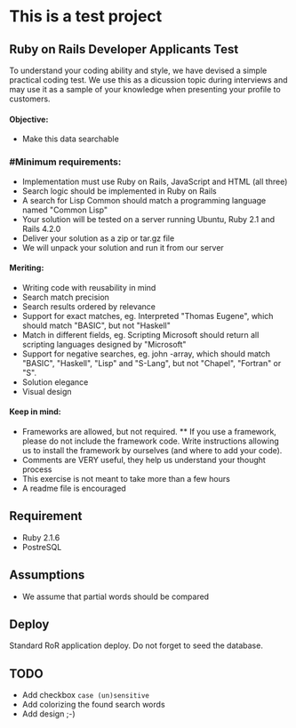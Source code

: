 # This is a test project

## Ruby on Rails Developer Applicants Test

To understand your coding ability and style, we have devised a simple practical coding test.
We use this as a dicussion topic during interviews and may use it as a sample of your knowledge when presenting your profile to customers.

#### Objective:

* Make this data searchable

### #Minimum requirements:

* Implementation must use Ruby on Rails, JavaScript and HTML (all three)
* Search logic should be implemented in Ruby on Rails
* A search for Lisp Common should match a programming language named "Common Lisp"
* Your solution will be tested on a server running Ubuntu, Ruby 2.1 and Rails 4.2.0
* Deliver your solution as a zip or tar.gz file
* We will unpack your solution and run it from our server

#### Meriting:

* Writing code with reusability in mind
* Search match precision
* Search results ordered by relevance
* Support for exact matches, eg. Interpreted "Thomas Eugene", which should match "BASIC", but not "Haskell"
* Match in different fields, eg. Scripting Microsoft should return all scripting languages designed by "Microsoft"
* Support for negative searches, eg. john -array, which should match "BASIC", "Haskell", "Lisp" and "S-Lang", but not "Chapel", "Fortran" or "S".
* Solution elegance
* Visual design

#### Keep in mind:

* Frameworks are allowed, but not required.
** If you use a framework, please do not include the framework code. Write instructions allowing us to install the framework by ourselves (and where to add your code).
* Comments are VERY useful, they help us understand your thought process
* This exercise is not meant to take more than a few hours
* A readme file is encouraged

## Requirement

* Ruby 2.1.6
* PostreSQL

## Assumptions

* We assume that partial words should be compared

## Deploy

Standard RoR application deploy. Do not forget to seed the database.

## TODO

* Add checkbox `case (un)sensitive`
* Add colorizing the found search words
* Add design ;-)
